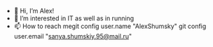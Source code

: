 - 👋 Hi, I’m Alex!
- 👀 I’m interested in IT as well as in running
- 📫 How to reach megit config user.name "AlexShumsky"
git config user.email "sanya.shumskiy.95@mail.ru"
<!---
lykynamyky/lykynamyky is a ✨ special ✨ repository because its `README.md` (this file) appears on your GitHub profile.
You can click the Preview link to take a look at your changes.
--->

